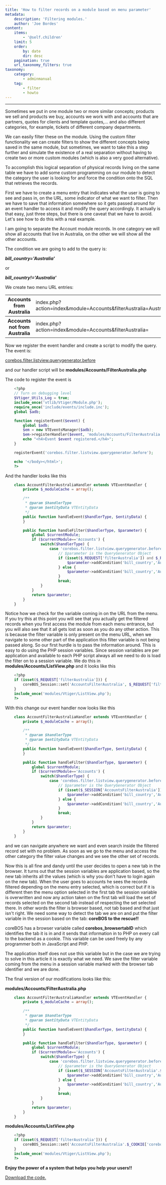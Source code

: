 ```yaml
---
title: 'How to filter records on a module based on menu parameter'
metadata:
    description: 'Filtering modules.'
    author: 'Joe Bordes'
content:
    items:
        - '@self.children'
    limit: 5
    order:
        by: date
        dir: desc
    pagination: true
    url_taxonomy_filters: true
taxonomy:
    category:
        - adminmanual
    tag:
        - filter
        - howto
---
```

---
Sometimes we put in one module two or more similar concepts; products we
sell and products we buy, accounts we work with and accounts that are
partners, quotes for clients and template quotes,... and also different
categories, for example, tickets of different company departments.

We can easily filter these on the module. Using the custom filter
functionality we can create filters to show the different concepts being
saved in the same module, but sometimes, we want to take this a step
further and simulate the existence of a real separation without having
to create two or more custom modules (which is also a very good
alternative).

To accomplish this logical separation of physical records living on the
same table we have to add some custom programming on our module to
detect the category the user is looking for and force the condition onto
the SQL that retrieves the records.

First we have to create a menu entry that indicates what the user is
going to see and pass in, on the URL, some indicator of what we want to
filter. Then we have to save that information somewhere so it gets
passed around for an event handler to access it and modify the query
accordingly. It actually is that easy, just three steps, but there is
one caveat that we have to avoid. Let's see how to do this with a real
example.

I am going to separate the Account module records. In one category we
will show all accounts that live in Australia, on the other we will show
all the other accounts.

The condition we are going to add to the query is:

***bill_country='Australia'***

or

***bill_country!='Australia'***

We create two menu URL entries:

<table class="table table-striped">
<th>Accounts from Australia</th>
<td>index.php?action=index&amp;module=Accounts&amp;filterAustralia=Australia</td>
</tr>
<tbody>
<tr class="odd">
<th>Accounts not from Australia</th>
<td>index.php?action=index&amp;module=Accounts&amp;filterAustralia=</td>
</tr>
</tbody>
</table>

Now we register the event handler and create a script to modify the
query. The event is:

[corebos.filter.listview.querygenerator.before](../../11.develtutorials/20.corebos_hooks/item.md#corebosfilterlistviewquerygeneratorbefore)

and our handler script will be **modules/Accounts/FilterAustralia.php**

The code to register the event is
```php
    <?php
    // Turn on debugging level
    $Vtiger_Utils_Log = true;
    include_once('vtlib/Vtiger/Module.php');
    require_once('include/events/include.inc');
    global $adb;

    function registerEvent($event) {
        global $adb;
        $em = new VTEventsManager($adb);
        $em->registerHandler($event, 'modules/Accounts/FilterAustralia.php', 'AccountFilterAustraliaHandler');
        echo "<h4>Event $event registered.</h4>";
    }

    registerEvent('corebos.filter.listview.querygenerator.before');

    echo '</body></html>';
    ?>
```
And the handler looks like this
```php
    class AccountFilterAustraliaHandler extends VTEventHandler {
        private $_moduleCache = array();

        /**
         * @param $handlerType
         * @param $entityData VTEntityData
         */
        public function handleEvent($handlerType, $entityData) {
        }

        public function handleFilter($handlerType, $parameter) {
            global $currentModule;
            if ($currentModule=='Accounts') {
                switch($handlerType) {
                    case 'corebos.filter.listview.querygenerator.before':
                        // $parameter is the QueryGenerator Object
                        if (isset($_REQUEST['filterAustralia']) and $_REQUEST['filterAustralia']=='Australia') {
                            $parameter->addCondition('bill_country','Australia','e','and');
                        } else {
                            $parameter->addCondition('bill_country','Australia','n','and');
                        }
                        break;
                }
            }
            return $parameter;
        }
    }
```
Notice how we check for the variable coming in on the URL from the menu.
If you try this at this point you will see that you actually get the
filtered records when you first access the module from each menu
entrance, but you will also see that it all gets lost as soon as you do
any other action. This is because the filter variable is only present on
the menu URL, when we navigate to some other part of the application
this filter variable is not being passed along. So our first hurdle is
to pass the information around. This is easy to do using the PHP session
variables. Since session variables are per application and available to
each PHP script always all we need to do is load the filter on to a
session variable. We do this in **modules/Accounts/ListView.php** and it
looks like this
```php
    <?php
    if (isset($_REQUEST['filterAustralia'])) {
        coreBOS_Session::set('AccountsFilterAustralia', $_REQUEST['filterAustralia']);
    }
    include_once('modules/Vtiger/ListView.php');
    ?>
```
With this change our event handler now looks like this
```php
    class AccountFilterAustraliaHandler extends VTEventHandler {
        private $_moduleCache = array();

        /**
         * @param $handlerType
         * @param $entityData VTEntityData
         */
        public function handleEvent($handlerType, $entityData) {
        }

        public function handleFilter($handlerType, $parameter) {
            global $currentModule;
            if ($currentModule=='Accounts') {
                switch($handlerType) {
                    case 'corebos.filter.listview.querygenerator.before':
                        // $parameter is the QueryGenerator Object
                        if (isset($_SESSION['AccountsFilterAustralia']) and $_SESSION['AccountsFilterAustralia']=='Australia') {
                            $parameter->addCondition('bill_country','Australia','e','and');
                        } else {
                            $parameter->addCondition('bill_country','Australia','n','and');
                        }
                        break;
                }
            }
            return $parameter;
        }
    }
```
and we can navigate anywhere we want and even search inside the filtered
record set with no problem. As soon as we go to the menu and access the
other category the filter value changes and we see the other set of
records.

Now this is all fine and dandy until the user decides to open a new tab
in the browser. It turns out that the session variables are application
based, so the new tab inherits all the values (which is why you don't
have to login again on the new tab). When the user goes to accounts he
sees the records filtered depending on the menu entry selected, which is
correct but if it is different then the menu option selected in the
first tab the session variable is overwritten and now any action taken
on the first tab will load the set of records selected on the second tab
instead of respecting the set selected there. In other words the filter
is browser based, not tab based and that just isn't right. We need some
way to detect the tab we are on and put the filter variable in the
session based on the tab: **coreBOS to the rescue!!**

coreBOS has a browser variable called **corebos\_browsertabID** which
identifies the tab it is in and it sends that information in to PHP on
every call to the backend as a cookie. This variable can be used freely
by any programmer both in JavaScript and PHP.

The application itself does not use this variable but in the case we are
trying to solve in this article it is exactly what we need. We save the
filter variable coming from the menu in a session variable marked with
the browser tab identifier and we are done.

The final version of our modifications looks like this:

**modules/Accounts/FilterAustralia.php**
```php
    class AccountFilterAustraliaHandler extends VTEventHandler {
        private $_moduleCache = array();

        /**
         * @param $handlerType
         * @param $entityData VTEntityData
         */
        public function handleEvent($handlerType, $entityData) {
        }

        public function handleFilter($handlerType, $parameter) {
            global $currentModule;
            if ($currentModule=='Accounts') {
                switch($handlerType) {
                    case 'corebos.filter.listview.querygenerator.before':
                        // $parameter is the QueryGenerator Object
                        if (isset($_SESSION['AccountsFilterAustralia'.$_COOKIE['corebos_browsertabID']]) and $_SESSION['AccountsFilterAustralia'.$_COOKIE['corebos_browsertabID']]=='Australia') {
                            $parameter->addCondition('bill_country','Australia','e','and');
                        } else {
                            $parameter->addCondition('bill_country','Australia','n','and');
                        }
                        break;
                }
            }
            return $parameter;
        }
    }
```
**modules/Accounts/ListView.php**
```php
    <?php
    if (isset($_REQUEST['filterAustralia'])) {
        coreBOS_Session::set('AccountsFilterAustralia'.$_COOKIE['corebos_browsertabID'], $_REQUEST['filterAustralia']);
    }
    include_once('modules/Vtiger/ListView.php');
    ?>
```
**Enjoy the power of a system that helps you help your users!!**

[Download the code.](filteraustralia.zip)
